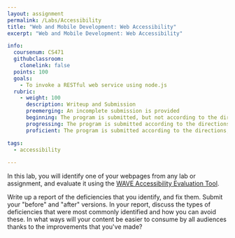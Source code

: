 ```yaml
---
layout: assignment
permalink: /Labs/Accessibility
title: "Web and Mobile Development: Web Accessibility"
excerpt: "Web and Mobile Development: Web Accessibility"

info:
  coursenum: CS471
  githubclassroom:
    clonelink: false
  points: 100
  goals:
    - To invoke a RESTful web service using node.js
  rubric:
    - weight: 100
      description: Writeup and Submission
      preemerging: An incomplete submission is provided
      beginning: The program is submitted, but not according to the directions in one or more ways (for example, because it is lacking a readme writeup)
      progressing: The program is submitted according to the directions with a minor omission or correction needed
      proficient: The program is submitted according to the directions, including a readme writeup describing the solution

tags:
  - accessibility
  
---
```


In this lab, you will identify one of your webpages from any lab or assignment, and evaluate it using the [WAVE Accessibility Evaluation Tool](https://wave.webaim.org/).

Write up a report of the deficiencies that you identify, and fix them.  Submit your "before" and "after" versions.  In your report, discuss the types of deficiencies that were most commonly identified and how you can avoid these.  In what ways will your content be easier to consume by all audiences thanks to the improvements that you've made?